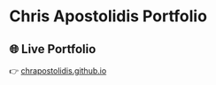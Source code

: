 # Chris Apostolidis Portfolio  

## 🌐 Live Portfolio  
👉 [chrapostolidis.github.io](https://chrapostolidis.github.io/)  
